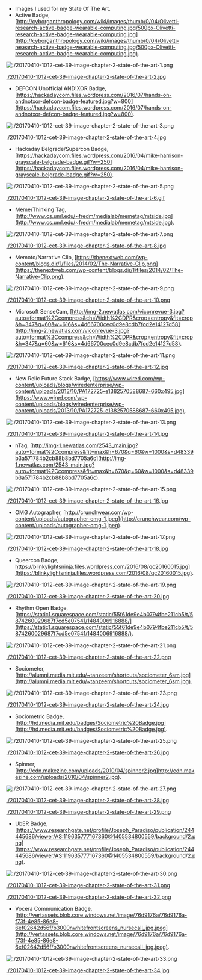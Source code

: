 * Images I used for my State Of The Art.
* Active Badge, [http://cyborganthropology.com/wiki/images/thumb/0/04/Olivetti-research-active-badge-wearable-computing.jpg/500px-Olivetti-research-active-badge-wearable-computing.jpg](http://cyborganthropology.com/wiki/images/thumb/0/04/Olivetti-research-active-badge-wearable-computing.jpg/500px-Olivetti-research-active-badge-wearable-computing.jpg).

![./20170410-1012-cet-39-image-chapter-2-state-of-the-art-1.png](./20170410-1012-cet-39-image-chapter-2-state-of-the-art-1.png)

[./20170410-1012-cet-39-image-chapter-2-state-of-the-art-2.jpg](./20170410-1012-cet-39-image-chapter-2-state-of-the-art-2.jpg)

* DEFCON Unofficial AND!XOR Badge, [https://hackadaycom.files.wordpress.com/2016/07/hands-on-andnotxor-defcon-badge-featured.jpg?w=800](https://hackadaycom.files.wordpress.com/2016/07/hands-on-andnotxor-defcon-badge-featured.jpg?w=800).

![./20170410-1012-cet-39-image-chapter-2-state-of-the-art-3.png](./20170410-1012-cet-39-image-chapter-2-state-of-the-art-3.png)

[./20170410-1012-cet-39-image-chapter-2-state-of-the-art-4.jpg](./20170410-1012-cet-39-image-chapter-2-state-of-the-art-4.jpg)

* Hackaday Belgrade/Supercon Badge, [https://hackadaycom.files.wordpress.com/2016/04/mike-harrison-grayscale-belgrade-badge.gif?w=250](https://hackadaycom.files.wordpress.com/2016/04/mike-harrison-grayscale-belgrade-badge.gif?w=250).

![./20170410-1012-cet-39-image-chapter-2-state-of-the-art-5.png](./20170410-1012-cet-39-image-chapter-2-state-of-the-art-5.png)

[./20170410-1012-cet-39-image-chapter-2-state-of-the-art-6.gif](./20170410-1012-cet-39-image-chapter-2-state-of-the-art-6.gif)

* Meme/Thinking Tag, [http://www.cs.uml.edu/~fredm/medialab/memetag/mtside.jpg](http://www.cs.uml.edu/~fredm/medialab/memetag/mtside.jpg).

![./20170410-1012-cet-39-image-chapter-2-state-of-the-art-7.png](./20170410-1012-cet-39-image-chapter-2-state-of-the-art-7.png)

[./20170410-1012-cet-39-image-chapter-2-state-of-the-art-8.jpg](./20170410-1012-cet-39-image-chapter-2-state-of-the-art-8.jpg)

* Memoto/Narrative Clip, [https://thenextweb.com/wp-content/blogs.dir/1/files/2014/02/The-Narrative-Clip.png](https://thenextweb.com/wp-content/blogs.dir/1/files/2014/02/The-Narrative-Clip.png).

![./20170410-1012-cet-39-image-chapter-2-state-of-the-art-9.png](./20170410-1012-cet-39-image-chapter-2-state-of-the-art-9.png)

[./20170410-1012-cet-39-image-chapter-2-state-of-the-art-10.png](./20170410-1012-cet-39-image-chapter-2-state-of-the-art-10.png)

* Microsoft SenseCam, [http://img-2.newatlas.com/viconrevue-3.jpg?auto=format%2Ccompress&ch=Width%2CDPR&crop=entropy&fit=crop&h=347&q=60&w=616&s=4d66700cec0d9e8cdb7fcd2e14127d58](http://img-2.newatlas.com/viconrevue-3.jpg?auto=format%2Ccompress&ch=Width%2CDPR&crop=entropy&fit=crop&h=347&q=60&w=616&s=4d66700cec0d9e8cdb7fcd2e14127d58).

![./20170410-1012-cet-39-image-chapter-2-state-of-the-art-11.png](./20170410-1012-cet-39-image-chapter-2-state-of-the-art-11.png)

[./20170410-1012-cet-39-image-chapter-2-state-of-the-art-12.jpg](./20170410-1012-cet-39-image-chapter-2-state-of-the-art-12.jpg)

* New Relic Future Stack Badge, [https://www.wired.com/wp-content/uploads/blogs/wiredenterprise/wp-content/uploads/2013/10/PA172725-e1382570588687-660x495.jpg](https://www.wired.com/wp-content/uploads/blogs/wiredenterprise/wp-content/uploads/2013/10/PA172725-e1382570588687-660x495.jpg).

![./20170410-1012-cet-39-image-chapter-2-state-of-the-art-13.png](./20170410-1012-cet-39-image-chapter-2-state-of-the-art-13.png)

[./20170410-1012-cet-39-image-chapter-2-state-of-the-art-14.jpg](./20170410-1012-cet-39-image-chapter-2-state-of-the-art-14.jpg)

* nTag, [http://img-1.newatlas.com/2543_main.jpg?auto=format%2Ccompress&fit=max&h=670&q=60&w=1000&s=d48339b3a571784b2cb88b8bd7705a6c](http://img-1.newatlas.com/2543_main.jpg?auto=format%2Ccompress&fit=max&h=670&q=60&w=1000&s=d48339b3a571784b2cb88b8bd7705a6c).

![./20170410-1012-cet-39-image-chapter-2-state-of-the-art-15.png](./20170410-1012-cet-39-image-chapter-2-state-of-the-art-15.png)

[./20170410-1012-cet-39-image-chapter-2-state-of-the-art-16.jpg](./20170410-1012-cet-39-image-chapter-2-state-of-the-art-16.jpg)

* OMG Autographer, [http://crunchwear.com/wp-content/uploads/autographer-omg-1.jpeg](http://crunchwear.com/wp-content/uploads/autographer-omg-1.jpeg).

![./20170410-1012-cet-39-image-chapter-2-state-of-the-art-17.png](./20170410-1012-cet-39-image-chapter-2-state-of-the-art-17.png)

[./20170410-1012-cet-39-image-chapter-2-state-of-the-art-18.jpg](./20170410-1012-cet-39-image-chapter-2-state-of-the-art-18.jpg)

* Queercon Badge, https://blinkylightsninja.files.wordpress.com/2016/08/qc20160015.jpg](https://blinkylightsninja.files.wordpress.com/2016/08/qc20160015.jpg).

![./20170410-1012-cet-39-image-chapter-2-state-of-the-art-19.png](./20170410-1012-cet-39-image-chapter-2-state-of-the-art-19.png)

[./20170410-1012-cet-39-image-chapter-2-state-of-the-art-20.jpg](./20170410-1012-cet-39-image-chapter-2-state-of-the-art-20.jpg)

* Rhythm Open Badge, [https://static1.squarespace.com/static/55f61de9e4b0794fbe211cb5/t/5874260029687f7cd5e07541/1484006916888/](https://static1.squarespace.com/static/55f61de9e4b0794fbe211cb5/t/5874260029687f7cd5e07541/1484006916888/).

![./20170410-1012-cet-39-image-chapter-2-state-of-the-art-21.png](./20170410-1012-cet-39-image-chapter-2-state-of-the-art-21.png)

[./20170410-1012-cet-39-image-chapter-2-state-of-the-art-22.png](./20170410-1012-cet-39-image-chapter-2-state-of-the-art-22.png)

* Sociometer, [http://alumni.media.mit.edu/~tanzeem/shortcuts/sociometer_6sm.jpg](http://alumni.media.mit.edu/~tanzeem/shortcuts/sociometer_6sm.jpg).

![./20170410-1012-cet-39-image-chapter-2-state-of-the-art-23.png](./20170410-1012-cet-39-image-chapter-2-state-of-the-art-23.png)

[./20170410-1012-cet-39-image-chapter-2-state-of-the-art-24.jpg](./20170410-1012-cet-39-image-chapter-2-state-of-the-art-24.jpg)

* Sociometric Badge, [http://hd.media.mit.edu/badges/Sociometric%20Badge.jpg](http://hd.media.mit.edu/badges/Sociometric%20Badge.jpg).

![./20170410-1012-cet-39-image-chapter-2-state-of-the-art-25.png](./20170410-1012-cet-39-image-chapter-2-state-of-the-art-25.png)

[./20170410-1012-cet-39-image-chapter-2-state-of-the-art-26.jpg](./20170410-1012-cet-39-image-chapter-2-state-of-the-art-26.jpg)

* Spinner, [http://cdn.makezine.com/uploads/2010/04/spinner2.jpg]http://cdn.makezine.com/uploads/2010/04/spinner2.jpg).

![./20170410-1012-cet-39-image-chapter-2-state-of-the-art-27.png](./20170410-1012-cet-39-image-chapter-2-state-of-the-art-27.png)

[./20170410-1012-cet-39-image-chapter-2-state-of-the-art-28.jpg](./20170410-1012-cet-39-image-chapter-2-state-of-the-art-28.jpg)

[./20170410-1012-cet-39-image-chapter-2-state-of-the-art-29.png](./20170410-1012-cet-39-image-chapter-2-state-of-the-art-29.png)

* UbER Badge, [https://www.researchgate.net/profile/Joseph_Paradiso/publication/244445686/viewer/AS:119635777167360@1405534800559/background/2.png](https://www.researchgate.net/profile/Joseph_Paradiso/publication/244445686/viewer/AS:119635777167360@1405534800559/background/2.png).

![./20170410-1012-cet-39-image-chapter-2-state-of-the-art-30.png](./20170410-1012-cet-39-image-chapter-2-state-of-the-art-30.png)

[./20170410-1012-cet-39-image-chapter-2-state-of-the-art-31.png](./20170410-1012-cet-39-image-chapter-2-state-of-the-art-31.png)

[./20170410-1012-cet-39-image-chapter-2-state-of-the-art-32.png](./20170410-1012-cet-39-image-chapter-2-state-of-the-art-32.png)

* Vocera Communication Badge, [http://vertassets.blob.core.windows.net/image/76d9176a/76d9176a-f73f-4e85-86e8-6ef02642d56f/b3000nwhitefrontscreens_nursecall_jpg.jpeg](http://vertassets.blob.core.windows.net/image/76d9176a/76d9176a-f73f-4e85-86e8-6ef02642d56f/b3000nwhitefrontscreens_nursecall_jpg.jpeg).

![./20170410-1012-cet-39-image-chapter-2-state-of-the-art-33.png](./20170410-1012-cet-39-image-chapter-2-state-of-the-art-33.png)

[./20170410-1012-cet-39-image-chapter-2-state-of-the-art-34.jpg](./20170410-1012-cet-39-image-chapter-2-state-of-the-art-34.jpg)